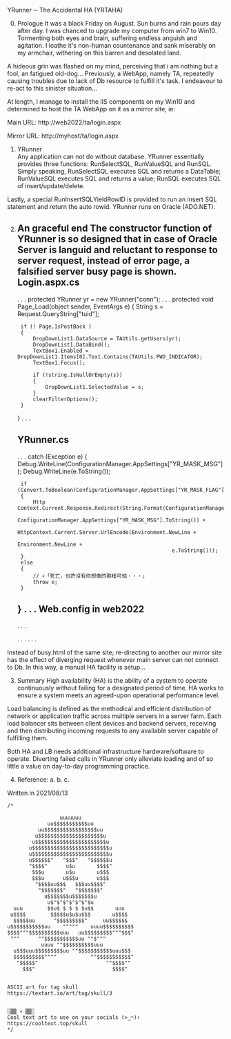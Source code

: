 YRunner ─ The Accidental HA (YRTAHA)

0. Prologue
It was a black Friday on August. Sun burns and rain pours day after day. I was 
chanced to upgrade my computer from win7 to Win10. Tormenting both eyes and brain, 
suffering endless anguish and agitation. I loathe it's non-human countenance and 
sank miserably on my armchair, withering on this barren and desolated land. 

A hideous grin was flashed on my mind, perceiving that i am nothing but a fool, 
an fatigued old-dog... Previously, a WebApp, namely TA, repeatedly causing troubles 
due to lack of Db resource to fulfill it's task. I endeavour to re-act to this 
sinister situation... 

At length, I manage to install the IIS components on my Win10 and determined to host 
the TA WebApp on it as a mirror site, ie: 

Main URL:
http://web2022/ta/login.aspx

Mirror URL: 
http://myhost/ta/login.aspx


1. YRunner  
Any application can not do without database. YRunner essentially provides three 
functions: RunSelectSQL, RunValueSQL and RunSQL. Simply speaking, RunSelectSQL 
executes SQL and returns a DataTable; RunValueSQL executes SQL and returns a value; 
RunSQL executes SQL of insert/update/delete.   

Lastly, a special RunInsertSQLYieldRowID is provided to run an insert SQL statement 
and return the auto rowid. YRunner runs on  Oracle (ADO.NET).


2. An graceful end 
The constructor function of YRunner is so designed that in case of Oracle Server is 
languid and reluctant to response to server request, instead of error page, a falsified 
server busy page is shown. 
	Login.aspx.cs
	-------------
	. . . 
        protected YRunner yr = new YRunner("conn");
	. . . 
	protected void Page_Load(object sender, EventArgs e)
	{
		String s = Request.QueryString["tuid"];

		if (! Page.IsPostBack )
		{
			DropDownList1.DataSource = TAUtils.getUsers(yr);
			DropDownList1.DataBind();
			TextBox1.Enabled = DropDownList1.Items[0].Text.Contains(TAUtils.PWD_INDICATOR);
			TextBox1.Focus();

			if (!string.IsNullOrEmpty(s))
			{
				DropDownList1.SelectedValue = s; 
			}
			clearFilterOptions();
		}
	}
	. . .

	YRunner.cs
	----------
	. . . 
	catch (Exception e)
	{
		Debug.WriteLine(ConfigurationManager.AppSettings["YR_MASK_MSG"]);
		Debug.WriteLine(e.ToString());

		if (Convert.ToBoolean(ConfigurationManager.AppSettings["YR_MASK_FLAG"]))
		{
			Http​Context.Current.Response.Redirect(String.Format(ConfigurationManager.AppSettings["YR_REDIRECT_URL"],                                                                         
									    ConfigurationManager.AppSettings["YR_MASK_MSG"].ToString()) +                                                                                                                                                  
									    HttpContext.Current.Server.UrlEncode(Environment.NewLine + 
													 	 Environment.NewLine + 
													 	 e.ToString()));
		}
		else
		{
			// 💀「死亡，也許沒有你想像的那樣可怕‧‧‧」
			throw e; 
		}
	}
	. . . 
	Web.config in web2022
	---------------------
	. . . 
	<appSettings>
	<!-- YRunner Exception handling -->
	<add key="YR_MASK_FLAG" value="true"/>
	<add key="YR_MASK_MSG" value="Database server is busy, please try again later... (YRnner.cs)"/>

	<!--- <add key="YR_REDIRECT_URL" value="~/Content/busy.html?m={0}"/> -->
	<add key="YR_REDIRECT_URL" value="http://myhost/ta/login.aspx?m={0}"/>  

	<!-- YRunner Exception handling --> 
	</appSettings>
	. . . 
	<connectionStrings>
		<!-- Oracle database connection (production) -->
		<add name="conn" connectionString="DATA SOURCE=oracle12-scan/pdbwrk;USER ID=dbconn;PASSWORD=poonsio$da;PERSIST SECURITY INFO=True;Connection Timeout=120;" providerName="Oracle.ManagedDataAccess.Client" />
		<!-- Oracle database connection (production) -->
	</connectionStrings>
	. . . 

Instead of busy.html of the same site; re-directing to another our mirror site has 
the effect of diverging request whenever main server can not connect to Db. In this 
way, a manual HA facility is setup... 


3. Summary 
High availability (HA) is the ability of a system to operate continuously without 
failing for a designated period of time. HA works to ensure a system meets an 
agreed-upon operational performance level. 

Load balancing is defined as the methodical and efficient distribution of network or 
application traffic across multiple servers in a server farm. Each load balancer sits 
between client devices and backend servers, receiving and then distributing incoming 
requests to any available server capable of fulfilling them.

Both HA and LB needs additional infrastructure hardware/software to operate. Diverting 
failed calls in YRunner only alleviate loading and of so little a value on day-to-day 
programming practice.  



4. Reference:
a. 
b. 
c. 


<EOF>
Written in 2021/08/13

```console
/*

                 uuuuuuu
             uu$$$$$$$$$$$uu
          uu$$$$$$$$$$$$$$$$$uu
         u$$$$$$$$$$$$$$$$$$$$$u
        u$$$$$$$$$$$$$$$$$$$$$$$u
       u$$$$$$$$$$$$$$$$$$$$$$$$$u
       u$$$$$$$$$$$$$$$$$$$$$$$$$u
       u$$$$$$"   "$$$"   "$$$$$$u
       "$$$$"      u$u       $$$$"
        $$$u       u$u       u$$$
        $$$u      u$$$u      u$$$
         "$$$$uu$$$   $$$uu$$$$"
          "$$$$$$$"   "$$$$$$$"
            u$$$$$$$u$$$$$$$u
             u$"$"$"$"$"$"$u
  uuu        $$u$ $ $ $ $u$$       uuu
 u$$$$        $$$$$u$u$u$$$       u$$$$
  $$$$$uu      "$$$$$$$$$"     uu$$$$$$
u$$$$$$$$$$$uu    """""    uuuu$$$$$$$$$$
$$$$"""$$$$$$$$$$uuu   uu$$$$$$$$$"""$$$"
 """      ""$$$$$$$$$$$uu ""$"""
           uuuu ""$$$$$$$$$$uuu
  u$$$uuu$$$$$$$$$uu ""$$$$$$$$$$$uuu$$$
  $$$$$$$$$$""""           ""$$$$$$$$$$$"
   "$$$$$"                      ""$$$$""
     $$$"                         $$$$"


ASCII art for tag skull
https://textart.io/art/tag/skull/3


░▒▒ 💀 ▒▒░
Cool text art to use on your socials (>‿◠)✌
https://cooltext.top/skull
*/
```